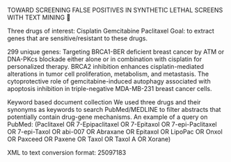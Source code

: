 TOWARD SCREENING FALSE POSITIVES IN SYNTHETIC LETHAL SCREENS WITH TEXT MINING 

Three drugs of interest:
Cisplatin
Gemcitabine
Paclitaxel
Goal: to extract genes that are sensitive/resistant to these drugs.

299 unique genes:
Targeting BRCA1-BER deficient breast cancer by ATM or DNA-PKcs blockade either alone or in combination with cisplatin for personalized therapy.
BRCA2 inhibition enhances cisplatin-mediated alterations in tumor cell proliferation, metabolism, and metastasis.
The cytoprotective role of gemcitabine-induced autophagy associated with apoptosis inhibition in triple-negative MDA-MB-231 breast cancer cells.

Keyword based document collection
We used three drugs and their synonyms as keywords to search PubMed/MEDLINE to filter abstracts  that potentially contain drug-gene mechanisms.
An example of a query on PubMed: 
(Paclitaxel OR 7-Epipaclitaxel OR 7-Epitaxol OR 7-epi-Paclitaxel OR 7-epi-Taxol OR abi-007 OR Abraxane OR Epitaxol OR LipoPac OR Onxol OR Paxceed OR Paxene OR Taxol OR Taxol A OR Xorane)


XML to text conversion format:
<PMID>  25097183
<TITLE> Adjuvant Chemotherapy in Patients with Completely Resected Small Cell Lung Cancer: A Retrospective Analysis of 26 Consecutive Cases.
<ABSTRACT>  Several clinical studies have demonstrated the efficacy and safety of adjuvant chemotherapy in patients with completely resected small cell lung cancer for a selected limited stage. However, it is unclear whether adjuvant chemotherapy is feasible in clinical practice. The objective of this study was to analyze the efficacy and safety of adjuvant chemotherapy for small cell lung cancer patients retrospectively in clinical practice. From January 2002 to March 2012, 56 small cell lung cancer patients underwent surgery as initial therapy in our institute. Of these, 26 patients received adjuvant chemotherapy. The clinical data of patients who received adjuvant chemotherapy were retrospectively analyzed. The chemotherapy regimens were cisplatin and irinotecan in 16 patients, cisplatin and etoposide in 1 and carboplatin and etoposide in 9. Median follow-up time was 44.8 months. Nineteen (73%) patients received the full course of chemotherapy. Median recurrence-free survival was 21.4 months. Median survival time was not reached. There was no treatment-related death. Adjuvant chemotherapy may be generally safe and efficacious in selected small cell lung cancer patients.

Two steps to determine drug-gene repsonse extraction:
